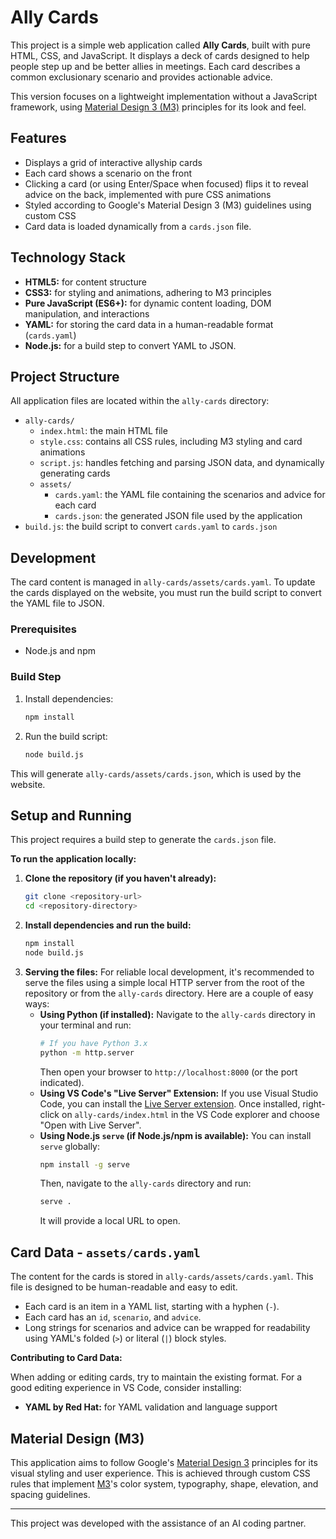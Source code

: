 # Ally Cards

This project is a simple web application called **Ally Cards**, built with pure HTML, CSS, and JavaScript. It displays a deck of cards designed to help people step up and be better allies in meetings. Each card describes a common exclusionary scenario and provides actionable advice.

This version focuses on a lightweight implementation without a JavaScript framework, using [Material Design 3 (M3)][M3] principles for its look and feel.

## Features

- Displays a grid of interactive allyship cards
- Each card shows a scenario on the front
- Clicking a card (or using Enter/Space when focused) flips it to reveal advice on the back, implemented with pure CSS animations
- Styled according to Google's Material Design 3 (M3) guidelines using custom CSS
- Card data is loaded dynamically from a `cards.json` file.

## Technology Stack

- **HTML5:** for content structure
- **CSS3:** for styling and animations, adhering to M3 principles
- **Pure JavaScript (ES6+):** for dynamic content loading, DOM manipulation, and interactions
- **YAML:** for storing the card data in a human-readable format (`cards.yaml`)
- **Node.js:** for a build step to convert YAML to JSON.

## Project Structure
All application files are located within the `ally-cards` directory:
-   `ally-cards/`
    -   `index.html`: the main HTML file
    -   `style.css`: contains all CSS rules, including M3 styling and card animations
    -   `script.js`: handles fetching and parsing JSON data, and dynamically generating cards
    -   `assets/`
        -   `cards.yaml`: the YAML file containing the scenarios and advice for each card
        -   `cards.json`: the generated JSON file used by the application
-   `build.js`: the build script to convert `cards.yaml` to `cards.json`

## Development

The card content is managed in `ally-cards/assets/cards.yaml`. To update the cards displayed on the website, you must run the build script to convert the YAML file to JSON.

### Prerequisites

- Node.js and npm

### Build Step

1. Install dependencies:
   ```bash
   npm install
   ```
2. Run the build script:
   ```bash
   node build.js
   ```

This will generate `ally-cards/assets/cards.json`, which is used by the website.


## Setup and Running
This project requires a build step to generate the `cards.json` file.

**To run the application locally:**
1.  **Clone the repository (if you haven't already):**
    ```bash
    git clone <repository-url>
    cd <repository-directory>
    ```
2.  **Install dependencies and run the build:**
    ```bash
    npm install
    node build.js
    ```
3.  **Serving the files:**
    For reliable local development, it's recommended to serve the files using a simple local HTTP server from the root of the repository or from the `ally-cards` directory. Here are a couple of easy ways:
    *   **Using Python (if installed):**
        Navigate to the `ally-cards` directory in your terminal and run:
        ```bash
        # If you have Python 3.x
        python -m http.server
        ```
        Then open your browser to `http://localhost:8000` (or the port indicated).
    *   **Using VS Code's "Live Server" Extension:**
        If you use Visual Studio Code, you can install the [Live Server extension](https://marketplace.visualstudio.com/items?itemName=ritwickdey.LiveServer). Once installed, right-click on `ally-cards/index.html` in the VS Code explorer and choose "Open with Live Server".
    *   **Using Node.js `serve` (if Node.js/npm is available):**
        You can install `serve` globally:
        ```bash
        npm install -g serve
        ```
        Then, navigate to the `ally-cards` directory and run:
        ```bash
        serve .
        ```
        It will provide a local URL to open.

## Card Data - `assets/cards.yaml`

The content for the cards is stored in `ally-cards/assets/cards.yaml`. This file is designed to be human-readable and easy to edit.
-   Each card is an item in a YAML list, starting with a hyphen (`-`).
-   Each card has an `id`, `scenario`, and `advice`.
-   Long strings for scenarios and advice can be wrapped for readability using YAML's folded (`>`) or literal (`|`) block styles.
  
**Contributing to Card Data:**

When adding or editing cards, try to maintain the existing format. For a good editing experience in VS Code, consider installing:

- **YAML by Red Hat:** for YAML validation and language support

## Material Design (M3)

This application aims to follow Google's [Material Design 3][M3] principles for its visual styling and user experience. This is achieved through custom CSS rules that implement [M3]'s color system, typography, shape, elevation, and spacing guidelines.

---

This project was developed with the assistance of an AI coding partner.

[links]: //
[M3]: https://m3.material.io/